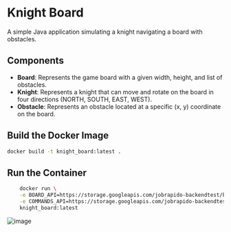 # Knight Board

A simple Java application simulating a knight navigating a board with obstacles.

## Components

- **Board**: Represents the game board with a given width, height, and list of obstacles.
- **Knight**: Represents a knight that can move and rotate on the board in four directions (NORTH, SOUTH, EAST, WEST).
- **Obstacle**: Represents an obstacle located at a specific (x, y) coordinate on the board.

## Build the Docker Image

```bash
docker build -t knight_board:latest .

```

## Run the Container
```bash
    docker run \
    -e BOARD_API=https://storage.googleapis.com/jobrapido-backendtest/board.json \
    -e COMMANDS_API=https://storage.googleapis.com/jobrapido-backendtest/commands.json \
    knight_board:latest
```

![image](https://github.com/user-attachments/assets/55671ef7-fa52-445f-aa6b-2b4ba4a73e54)

